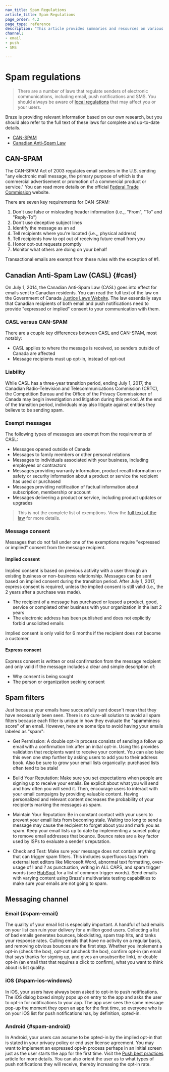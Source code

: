 ```yaml
---
nav_title: Spam Regulations
article_title: Spam Regulations
page_order: 4.2
page_type: reference
description: "This article provides summaries and resources on various spam regulations that may affect you or your users."
channel:
- email
- push
- SMS

---
```


# Spam regulations

> There are a number of laws that regulate senders of electronic communications, including email, push notifications and SMS. You should always be aware of [local regulations][4] that may affect you or your users. 

Braze is providing relevant information based on our own research, but you should also refer to the full text of these laws for complete and up-to-date details.

- [CAN-SPAM][1]
- [Canadian Anti-Spam Law][2]

## CAN-SPAM

The CAN-SPAM Act of 2003 regulates email senders in the U.S. sending "any electronic mail message, the primary purpose of which is the commercial advertisement or promotion of a commercial product or service." You can read more details on the official [Federal Trade Commission][5] website.

There are seven key requirements for CAN-SPAM:

1. Don't use false or misleading header information (i.e.,, "From", "To" and "Reply-To")
2. Don't use deceptive subject lines
3. Identify the message as an ad
4. Tell recipients where you're located (i.e.,, physical address)
5. Tell recipients how to opt out of receiving future email from you
6. Honor opt-out requests promptly
7. Monitor what others are doing on your behalf

Transactional emails are exempt from these rules with the exception of #1.

## Canadian Anti-Spam Law (CASL) {#casl}

On July 1, 2014, the Canadian Anti-Spam Law (CASL) goes into effect for emails sent to Canadian residents. You can read the full text of the law on the Government of Canada [Justice Laws Website][3]. The law essentially says that Canadian recipients of both email and push notifications need to provide "expressed or implied" consent to your communication with them.

### CASL versus CAN-SPAM

There are a couple key differences between CASL and CAN-SPAM, most notably:

- CASL applies to where the message is received, so senders outside of Canada are affected
- Message recipients must up opt-in, instead of opt-out

### Liability

While CASL has a three-year transition period, ending July 1, 2017, the Canadian Radio-Television and Telecommunications Commission (CRTC), the Competition Bureau and the Office of the Privacy Commissioner of Canada may begin investigation and litigation during this period. At the end of the transition period, individuals may also litigate against entities they believe to be sending spam.

### Exempt messages

The following types of messages are exempt from the requirements of CASL:

- Messages opened outside of Canada
- Messages to family members or other personal relations
- Messages to individuals associated with your business, including employees or contractors
- Messages providing warranty information, product recall information or safety or security information about a product or service the recipient has used or purchased
- Messages providing notification of factual information about subscription, membership or account
- Messages delivering a product or service, including product updates or upgrades

>  This is not the complete list of exemptions. View the [full text of the law][3] for more details.

### Message consent

Messages that do not fall under one of the exemptions require "expressed or implied" consent from the message recipient.

#### Implied consent

Implied consent is based on previous activity with a user through an existing business or non-business relationship. Messages can be sent based on implied consent during the transition period. After July 1, 2017, express consent is required, unless the implied consent is still valid (i.e., the 2 years after a purchase was made).

- The recipient of a message has purchased or leased a product, good, service or completed other business with your organization in the last 2 years
- The electronic address has been published and does not explicitly forbid unsolicited emails

Implied consent is only valid for 6 months if the recipient does not become a customer.

#### Express consent

Express consent is written or oral confirmation from the message recipient and only valid if the message includes a clear and simple description of:

- Why consent is being sought
- The person or organization seeking consent

## Spam filters

Just because your emails have successfully sent doesn't mean that they have necessarily been seen. There is no cure-all solution to avoid all spam filters because each filter is unique in how they evaluate the "spamminess score" of an email. However, here are some tips to avoid having your emails labeled as "spam":

- Get Permission: A double opt-in process consists of sending a follow up email with a confirmation link after an initial opt-in. Using this provides validation that recipients want to receive your content. You can also take this even one step further by asking users to add you to their address book. Also be sure to grow your email lists organically: purchased lists often tend to be stale!

- Build Your Reputation: Make sure you set expectations when people are signing up to receive your emails. Be explicit about what you will send and how often you will send it. Then, encourage users to interact with your email campaigns by providing valuable content. Having personalized and relevant content decreases the probability of your recipients marking the messages as spam.

- Maintain Your Reputation: Be in constant contact with your users to prevent your email lists from becoming stale. Waiting too long to send a message may cause the recipient to forget about you and mark you as spam. Keep your email lists up to date by implementing a sunset policy to remove email addresses that bounce. Bounce rates are a key factor used by ISPs to evaluate a sender's reputation.

- Check and Test: Make sure your message does not contain anything that can trigger spam filters. This includes superfluous tags from external text editors like Microsoft Word, abnormal text formatting, over-usage of ! and ? as punctuation, writing in ALL CAPS, and spam trigger words (see [HubSpot][7] for a list of common trigger words). Send emails with varying content using Braze's multivariate testing capabilities to make sure your emails are not going to spam.

## Messaging channel

### Email {#spam-email}

The quality of your email list is especially important.  A handful of bad emails on your list can ruin your delivery for a million good users. Collecting a list of bad emails generates bounces, blocklisting, spam trap hits, and tanks your response rates. Culling emails that have no activity on a regular basis, and removing obvious bounces are the first step. Whether you implement a opt-in (check the box), opt-out (uncheck the box), confirm opt-in (an email that says thanks for signing up, and gives an unsubscribe link), or double opt-in (an email that that requires a click to confirm), what you want to think about is list quality.

### iOS {#spam-ios-windows}

In iOS, your users have always been asked to opt-in to push notifications. The iOS dialog boxed simply pops up on entry to the app and asks the user to opt-in for notifications to your app. The app user sees the same message pop-up the moment they open an app for the first time, so everyone who is on your iOS list for push notifications has, by definition, opted-in.

### Android {#spam-android}

In Android, your users can assume to be opted-in by the implied opt-in that is stated in your privacy policy or end user license agreement. You may want to implement an expressed opt-in process perhaps in an initial screen just as the user starts the app for the first time. Visit the [Push best practices][6] article for more details. You can also orient the user as to what types of push notifications they will receive, thereby increasing the opt-in rate.

[1]: #can-spam
[2]: #casl
[3]: http://laws-lois.justice.gc.ca/eng/annualstatutes/2010_23/FullText.html
[4]: https://en.wikipedia.org/wiki/Email_spam_legislation_by_country "Wikipedia: Email spam legislation by country"
[5]: http://www.business.ftc.gov/documents/bus61-can-spam-act-compliance-guide-business "CAN-SPAM Act: A Compliance Guide for Business"
[6]: {{site.baseurl}}/user_guide/message_building_by_channel/push/best_practices/
[7]: http://blog.hubspot.com/blog/tabid/6307/bid/30684/The-Ultimate-List-of-Email-SPAM-Trigger-Words.aspx#sm.00001wbela64xddnmppa99vp1xa8j "The Ultimate List of 394 Email Spam Trigger Words to Avoid in 2021"
